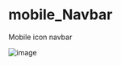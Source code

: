 # mobile_Navbar
Mobile icon navbar

![image](https://user-images.githubusercontent.com/77536282/178134513-fcea065c-b093-48d5-899d-f8167690fb56.png)

